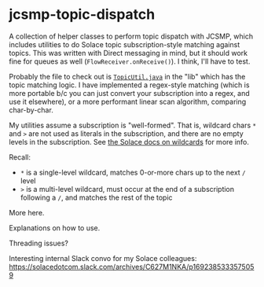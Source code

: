 # jcsmp-topic-dispatch

A collection of helper classes to perform topic dispatch with JCSMP, which includes utilities to do Solace topic subscription-style matching against topics.
This was written with Direct messaging in mind, but it should work fine for queues as well (`FlowReceiver.onReceive()`).  I think, I'll have to test.

Probably the file to check out is [`TopicUtil.java`](blob/main/jcsmp-topic-dispatch-lib/src/main/java/com/solace/labs/topic/TopicUtil.java)
in the "lib" which has the topic matching logic.  I have implemented a regex-style matching (which is more portable b/c
you can just convert your subscription into a regex, and use it elsewhere), or a more performant linear scan algorithm, comparing char-by-char.

My utilities assume a subscription is "well-formed".  That is, wildcard chars `*` and `>` are not used as literals in the subscription, and there are no empty levels
in the subscription.  See [the Solace docs on wildcards](https://docs.solace.com/Messaging/Wildcard-Charaters-Topic-Subs.htm) for more info.

Recall:

- `*` is a single-level wildcard, matches 0-or-more chars up to the next `/` level
- `>` is a multi-level wildcard, must occur at the end of a subscription following a `/`, and matches the rest of the topic

More here.

Explanations on how to use.

Threading issues?



Interesting internal Slack convo for my Solace colleagues: https://solacedotcom.slack.com/archives/C627M1NKA/p1692385333575059
